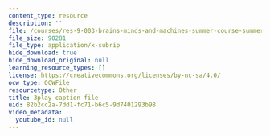 ```yaml
---
content_type: resource
description: ''
file: /courses/res-9-003-brains-minds-and-machines-summer-course-summer-2015/82b2cc2a7dd1fc71b6c59d7401293b98_PlAelAX6gSU.srt
file_size: 90281
file_type: application/x-subrip
hide_download: true
hide_download_original: null
learning_resource_types: []
license: https://creativecommons.org/licenses/by-nc-sa/4.0/
ocw_type: OCWFile
resourcetype: Other
title: 3play caption file
uid: 82b2cc2a-7dd1-fc71-b6c5-9d7401293b98
video_metadata:
  youtube_id: null
---
```

